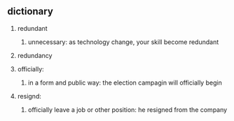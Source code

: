 
## dictionary

1. redundant
   1. unnecessary: as technology change, your skill become redundant
2. redundancy

3. officially:
   1. in a form and public way: the election campagin will officially begin

4. resignd:
    1. officially leave a job or other position: he resigned from the company

